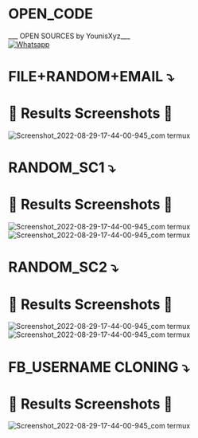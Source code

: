 # OPEN_CODE
___ OPEN SOURCES by YounisXyz___</br>
[![Whatsapp](https://img.shields.io/badge/Whatsapp-Younis.john-deepgreen?style=flat-square&logo=whatsapp)](https://wa.me/+923404708884)


# FILE+RANDOM+EMAIL ⤵️

# 📸 Results Screenshots 📸
![Screenshot_2022-08-29-17-44-00-945_com termux](https://github.com/YounisXyz/OPEN_CODE/blob/main/FILE%2BRAMDOM%2BEMAIL/img_1682060892744.jpg)


# RANDOM_SC1 ⤵️

# 📸 Results Screenshots 📸
![Screenshot_2022-08-29-17-44-00-945_com termux](https://github.com/YounisXyz/OPEN_CODE/blob/main/RANDOM_SC1/Screenshot_20230813-154809.jpg)
![Screenshot_2022-08-29-17-44-00-945_com termux](https://github.com/YounisXyz/OPEN_CODE/blob/main/RANDOM_SC1/Screenshot_20230813-191425.jpg)


# RANDOM_SC2 ⤵️

# 📸 Results Screenshots 📸
![Screenshot_2022-08-29-17-44-00-945_com termux](https://github.com/YounisXyz/OPEN_CODE/blob/main/RANDOM_SC2/Screenshot_20230916-162141.jpg)
![Screenshot_2022-08-29-17-44-00-945_com termux](https://github.com/YounisXyz/OPEN_CODE/blob/main/RANDOM_SC2/1694863421707.jpg)

# FB_USERNAME CLONING ⤵️

# 📸 Results Screenshots 📸
![Screenshot_2022-08-29-17-44-00-945_com termux](https://github.com/YounisXyz/OPEN_CODE/blob/main/FB-USERNAME/Screenshot_20230917-193658.jpg)
